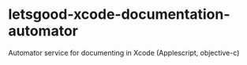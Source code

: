 letsgood-xcode-documentation-automator
======================================

Automator service for documenting in Xcode (Applescript, objective-c)
